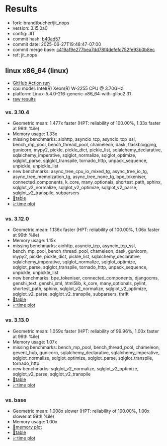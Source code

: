 # Results

- fork: brandtbucher/jit_nops
- version: 3.15.0a0
- config: JIT
- commit hash: [b40ad57](https://github.com/brandtbucher/cpython/commit/b40ad57)
- commit date: 2025-06-27T19:48:47-07:00
- commit merge base: [c419af9e277bea7dd78f4defefc752fe93b0b8ec](https://github.com/python/cpython/commit/c419af9e277bea7dd78f4defefc752fe93b0b8ec)
- ref: jit_nops

## linux x86_64 (linux)

- [GitHub Action run](https://github.com/faster-cpython/benchmarking/actions/runs/15939681240)
- cpu model: Intel(R) Xeon(R) W-2255 CPU @ 3.70GHz
- platform: Linux-5.4.0-216-generic-x86_64-with-glibc2.31
- [raw results](bm-20250627-linux-x86_64-brandtbucher-jit_nops-3.15.0a0-b40ad57.json)

### vs. 3.10.4

- Geometric mean: 1.477x faster (HPT: reliability of 100.00%, 1.33x faster at 99th %ile)
- Memory usage: 1.33x
- missing benchmarks: aiohttp, asyncio_tcp, asyncio_tcp_ssl, bench_mp_pool, bench_thread_pool, chameleon, dask, flaskblogging, gunicorn, mypy2, pickle, pickle_dict, pickle_list, sqlalchemy_declarative, sqlalchemy_imperative, sqlglot_normalize, sqlglot_optimize, sqlglot_parse, sqlglot_transpile, tornado_http, unpack_sequence, unpickle, unpickle_list
- new benchmarks: async_tree_cpu_io_mixed_tg, async_tree_io_tg, async_tree_memoization_tg, async_tree_none_tg, bpe_tokeniser, connected_components, k_core, many_optionals, shortest_path, sphinx, sqlglot_v2_normalize, sqlglot_v2_optimize, sqlglot_v2_parse, sqlglot_v2_transpile, subparsers
- [📄table](bm-20250627-linux-x86_64-brandtbucher-jit_nops-3.15.0a0-b40ad57-vs-3.10.4.md)
- [📈time plot](bm-20250627-linux-x86_64-brandtbucher-jit_nops-3.15.0a0-b40ad57-vs-3.10.4.svg)

### vs. 3.12.0

- Geometric mean: 1.136x faster (HPT: reliability of 100.00%, 1.06x faster at 99th %ile)
- Memory usage: 1.15x
- missing benchmarks: aiohttp, asyncio_tcp, asyncio_tcp_ssl, bench_mp_pool, bench_thread_pool, chameleon, dask, gunicorn, mypy2, pickle, pickle_dict, pickle_list, sqlalchemy_declarative, sqlalchemy_imperative, sqlglot_normalize, sqlglot_optimize, sqlglot_parse, sqlglot_transpile, tornado_http, unpack_sequence, unpickle, unpickle_list
- new benchmarks: bpe_tokeniser, connected_components, djangocms, genshi_text, genshi_xml, html5lib, k_core, many_optionals, pylint, shortest_path, sphinx, sqlglot_v2_normalize, sqlglot_v2_optimize, sqlglot_v2_parse, sqlglot_v2_transpile, subparsers, thrift
- [📄table](bm-20250627-linux-x86_64-brandtbucher-jit_nops-3.15.0a0-b40ad57-vs-3.12.0.md)
- [📈time plot](bm-20250627-linux-x86_64-brandtbucher-jit_nops-3.15.0a0-b40ad57-vs-3.12.0.svg)

### vs. 3.13.0

- Geometric mean: 1.059x faster (HPT: reliability of 99.96%, 1.00x faster at 99th %ile)
- Memory usage: 1.07x
- missing benchmarks: bench_mp_pool, bench_thread_pool, chameleon, gevent_hub, gunicorn, sqlalchemy_declarative, sqlalchemy_imperative, sqlglot_normalize, sqlglot_optimize, sqlglot_parse, sqlglot_transpile, tornado_http
- new benchmarks: sqlglot_v2_normalize, sqlglot_v2_optimize, sqlglot_v2_parse, sqlglot_v2_transpile
- [📄table](bm-20250627-linux-x86_64-brandtbucher-jit_nops-3.15.0a0-b40ad57-vs-3.13.0.md)
- [📈time plot](bm-20250627-linux-x86_64-brandtbucher-jit_nops-3.15.0a0-b40ad57-vs-3.13.0.svg)

### vs. base

- Geometric mean: 1.008x slower (HPT: reliability of 100.00%, 1.00x slower at 99th %ile)
- Memory usage: 1.00x
- [🧠memory plot](bm-20250627-linux-x86_64-brandtbucher-jit_nops-3.15.0a0-b40ad57-vs-base-mem.svg)
- [📄table](bm-20250627-linux-x86_64-brandtbucher-jit_nops-3.15.0a0-b40ad57-vs-base.md)
- [📈time plot](bm-20250627-linux-x86_64-brandtbucher-jit_nops-3.15.0a0-b40ad57-vs-base.svg)

